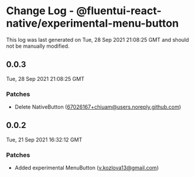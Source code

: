# Change Log - @fluentui-react-native/experimental-menu-button

This log was last generated on Tue, 28 Sep 2021 21:08:25 GMT and should not be manually modified.

<!-- Start content -->

## 0.0.3

Tue, 28 Sep 2021 21:08:25 GMT

### Patches

- Delete NativeButton (67026167+chiuam@users.noreply.github.com)

## 0.0.2

Tue, 21 Sep 2021 16:32:12 GMT

### Patches

- Added experimental MenuButton (v.kozlova13@gmail.com)
